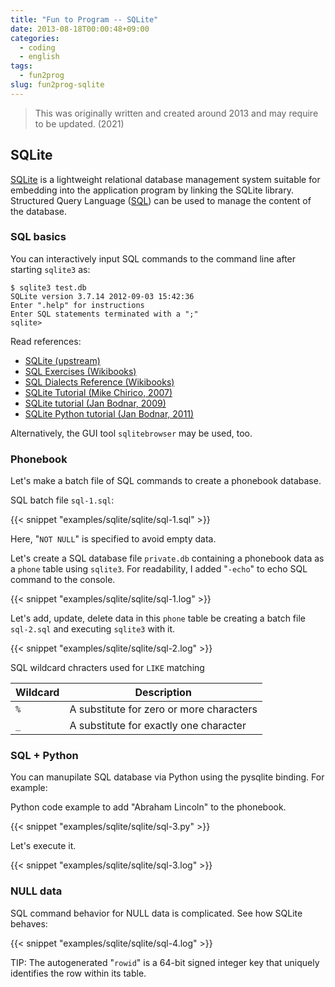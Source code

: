 ```yaml
---
title: "Fun to Program -- SQLite"
date: 2013-08-18T00:00:48+09:00
categories:
  - coding
  - english
tags:
  - fun2prog
slug: fun2prog-sqlite
---
```


> This was originally written and created around 2013 and may require to be
> updated. (2021)

## SQLite

[SQLite](http://en.wikipedia.org/wiki/Sqlite) is a lightweight relational
database management system suitable for embedding into the application program
by linking the SQLite library. Structured Query Language
([SQL](http://en.wikipedia.org/wiki/SQL)) can be used to manage the content of
the database.

### SQL basics

You can interactively input SQL commands to the command line after starting
`sqlite3` as:

```
$ sqlite3 test.db
SQLite version 3.7.14 2012-09-03 15:42:36
Enter ".help" for instructions
Enter SQL statements terminated with a ";"
sqlite>
```

Read references:

* [SQLite (upstream)](http://www.sqlite.org/)
* [SQL Exercises (Wikibooks)](http://en.wikibooks.org/wiki/SQL_Exercises)
* [SQL Dialects Reference (Wikibooks)](http://en.wikibooks.org/wiki/SQL_Dialects_Reference)
* [SQLite Tutorial (Mike Chirico, 2007)](http://souptonuts.sourceforge.net/readme_sqlite_tutorial.html)
* [SQLite tutorial (Jan Bodnar, 2009)](http://zetcode.com/databases/sqlitetutorial/)
* [SQLite Python tutorial (Jan Bodnar, 2011)](http://zetcode.com/db/sqlitepythontutorial/)

Alternatively, the GUI tool `sqlitebrowser` may be used, too.

### Phonebook

Let's make a batch file of SQL commands to create a phonebook database.

SQL batch file `sql-1.sql`:

{{< snippet "examples/sqlite/sqlite/sql-1.sql" >}}


Here, "`NOT NULL`" is specified to avoid empty data.

Let's create a SQL database file `private.db` containing a phonebook data as
a `phone` table using `sqlite3`.  For readability, I added "`-echo`" to echo
SQL command to the console.


{{< snippet "examples/sqlite/sqlite/sql-1.log" >}}


Let's add, update, delete data in this `phone` table be creating a batch file
`sql-2.sql` and executing `sqlite3` with it.


{{< snippet "examples/sqlite/sqlite/sql-2.log" >}}


SQL wildcard chracters used for `LIKE` matching

|Wildcard|Description |
| --- | --- |
|`%`|A substitute for zero or more characters |
|`_`|A substitute for exactly one character |

### SQL + Python

You can manupilate SQL database via Python using the pysqlite binding.  For example:

Python code example to add "Abraham Lincoln" to the phonebook.

{{< snippet "examples/sqlite/sqlite/sql-3.py" >}}


Let's execute it.


{{< snippet "examples/sqlite/sqlite/sql-3.log" >}}


### NULL data

SQL command behavior for NULL data is complicated.  See how SQLite behaves:


{{< snippet "examples/sqlite/sqlite/sql-4.log" >}}


TIP: The autogenerated "`rowid`" is a 64-bit signed integer key that uniquely
identifies the row within its table.


<!-- vim: set sw=2 sts=2 ai si et tw=79 ft=markdown: -->
